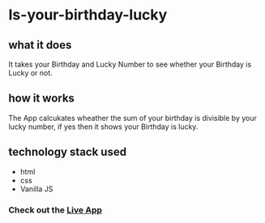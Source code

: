 # Is-your-birthday-lucky
## what it does
It takes your Birthday and Lucky Number to see whether your Birthday is Lucky or not.
## how it works
The App calcukates wheather the sum of your birthday is divisible by your lucky number, if yes then it shows your Birthday is lucky.

## technology stack used
- html
- css
- Vanilla JS

### Check out the [Live App](https://isyourbirthdaylucky-mk.netlify.app/)
